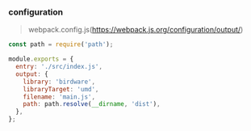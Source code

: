 ### configuration
> webpack.config.js(https://webpack.js.org/configuration/output/)
```js
const path = require('path');

module.exports = {
  entry: './src/index.js',
  output: {
    library: 'birdware',
    libraryTarget: 'umd',
    filename: 'main.js',
    path: path.resolve(__dirname, 'dist'),
  },
};
```
